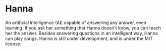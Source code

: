 # Hanna
An artificial intelligence (AI) capable of answering any answer, even learning.
If you ask her something that Hanna doesn't know, you can teach her the answer. Besides answering questions in an intelligent way, Hanna can play songs. 
Hanna is still under development, and is under the MIT license.
